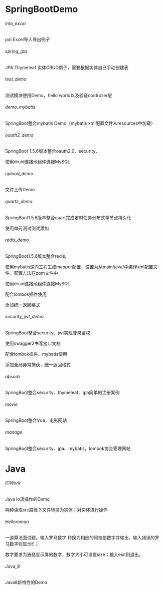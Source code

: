 # SpringBootDemo

###### into_excel

poi Excel导入导出例子

###### spring_jpa

JPA Thymeleaf 实体CRUD例子，需要根据实体自己手动创建表

###### test_demo

测试模块使用Demo，hello world以及验证controller层

###### demo_mybatis

SpringBoot整合mybatis Demo（mybatis xml配置文件从resources中加载）

###### oauth2_demo

SpringBoot 1.5.6版本整合oauth2.0、security、

使用druid连接池组件连接MySQL

###### upload_demo

文件上传Demo

###### quartz_demo

SpringBoot1.5.6版本整合quart完成定时任务分布式单节点持久化

使用单元测试测试添加

###### redis_demo

SpringBoot1.5.6版本整合redis,

使用mybatis逆向工程生成mapper配置，设置为从main/java/中编译xml配置文件，配置方法在pom文件<build>中

使用druid连接池组件连接MySQL

配合lombok插件使用

添加统一返回格式

###### security_jwt_demo

SpringBoot整合security、jwt实现登录鉴权

使用swagger2书写接口文档

配合lombok插件、mybatis使用

添加全局异常捕获，统一返回格式

###### absorb

SpringBoot整合security、thymeleaf、jpa简单的注册案例

###### movie

SpringBoot整合Vue，电影网站

###### manage

SpringBoot整合security、jpa、mybatis，lombok协会管理网站

# Java

###### IOWork

Java Io流操作的Demo

两种读取src路径下文件转换为实体；对实体进行操作

###### Helloroman

一道算法面试题，输入罗马数字 转换为相应的阿拉伯数字并输出，输入错误的罗马数字则显示E；

数字要求为液晶显示屏的数字，数字大小可设置size；输入eixt则退出。

###### Java_8

Java8新特性的Demo









# 